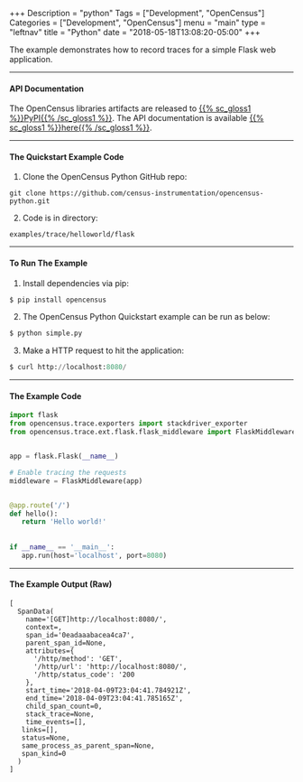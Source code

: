 +++
Description = "python"
Tags = ["Development", "OpenCensus"]
Categories = ["Development", "OpenCensus"]
menu = "main"
type = "leftnav"
title = "Python"
date = "2018-05-18T13:08:20-05:00"
+++

The example demonstrates how to record traces for a simple Flask web application.  

---

#### API Documentation
The OpenCensus libraries artifacts are released to [{{% sc_gloss1 %}}PyPI{{% /sc_gloss1 %}}](https://pypi.python.org/pypi/opencensus). The API documentation is available [{{% sc_gloss1 %}}here{{% /sc_gloss1 %}}](https://census-instrumentation.github.io/opencensus-python/trace/api/index.html).  

---

#### The Quickstart Example Code

1. Clone the OpenCensus Python GitHub repo:
```
git clone https://github.com/census-instrumentation/opencensus-python.git
```  

2. Code is in directory:  
```
examples/trace/helloworld/flask
```  

---

#### To Run The Example

1. Install dependencies via pip:  
``` python
$ pip install opencensus
```

2. The OpenCensus Python Quickstart example can be run as below:
``` python
$ python simple.py
```  

3. Make a HTTP request to hit the application:
``` python
$ curl http://localhost:8080/
```  

---

#### The Example Code
``` python
import flask
from opencensus.trace.exporters import stackdriver_exporter
from opencensus.trace.ext.flask.flask_middleware import FlaskMiddleware


app = flask.Flask(__name__)

# Enable tracing the requests
middleware = FlaskMiddleware(app)


@app.route('/')
def hello():
   return 'Hello world!'
   
   
if __name__ == '__main__':
   app.run(host='localhost', port=8080)
```  

---

#### The Example Output (Raw)
```
[
  SpanData(
    name='[GET]http://localhost:8080/',
    context=,
    span_id='0eadaaabacea4ca7',
    parent_span_id=None,
    attributes={
      '/http/method': 'GET',
      '/http/url': 'http://localhost:8080/',
      '/http/status_code': '200
    },
    start_time='2018-04-09T23:04:41.784921Z',
    end_time='2018-04-09T23:04:41.785165Z',
    child_span_count=0,
    stack_trace=None,
    time_events=[],
   links=[],
   status=None,
   same_process_as_parent_span=None,
   span_kind=0
  )
]
```

